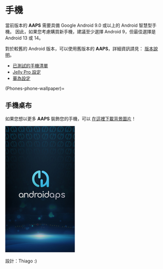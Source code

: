 # 手機

當前版本的 **AAPS** 需要具備 Google Android 9.0 或以上的 Android 智慧型手機。 因此，如果您考慮購買新手機，建議至少選擇 Android 9，但最佳選擇是 Android 13 或 14。

對於較舊的 Android 版本，可以使用舊版本的 **AAPS**，詳細資訊請見： [版本說明](#maintenance-android-version-aaps-version)。

- [已測試的手機清單](../CompatiblePhones/ListOfTestedPhones.md)
- [Jelly Pro 設定](../CompatiblePhones/Jelly.md)
- [華為設定](../CompatiblePhones/Huawei.md)

(Phones-phone-wallpaper)=

## 手機桌布

如果您想以更多 **AAPS** 裝飾您的手機，可以 [在這裡下載背景圖片](../images/bg_phone.jpg)！

![手機背景](../images/bg_phone_thump.jpg)

設計：Thiago :)